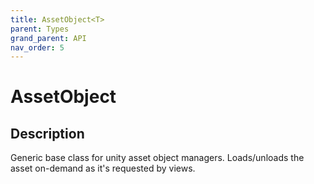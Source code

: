 ```yaml
---
title: AssetObject<T>
parent: Types
grand_parent: API
nav_order: 5
---
```


# AssetObject<T>

## Description

Generic base class for unity asset object managers. Loads/unloads the asset on-demand as it's requested by views.
